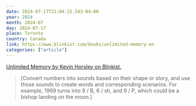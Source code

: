 ```yaml
---
date: 2024-07-17T21:04:22.543-04:00
year: 2024
month: 2024-07
day: 2024-07-17
place: Toronto
country: Canada
link: https://www.blinkist.com/books/unlimited-memory-en
categories: ["article"]
---
```

[Unlimited Memory by Kevin Horsley on Blinkist.](https://www.blinkist.com/books/unlimited-memory-en)

> [Convert numbers into sounds based on their shape or story, and use those sounds to create words and corresponding scenarios. For example, 1969 turns into 9 / B, 6 / sh, and 9 / P, which could be a bishop landing on the moon.]
